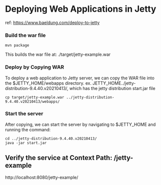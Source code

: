 # Deploying Web Applications in Jetty

ref: https://www.baeldung.com/deploy-to-jetty

### Build the war file
```
mvn package
```
This builds the war file at: ./target/jetty-example.war

### Deploy by Copying WAR
To deploy a web application to Jetty server, we can copy the WAR file into the $JETTY_HOME/webapps directory.
ex. JETTY_HOME../jetty-distribution-9.4.40.v20210413/, which has the jetty distribution start.jar file
```
cp target/jetty-example.war ../jetty-distribution-9.4.40.v20210413/webapps/
```

### Start the server
After copying, we can start the server by navigating to $JETTY_HOME and running the command:
```
cd ../jetty-distribution-9.4.40.v20210413/
java -jar start.jar
```

## Verify the service at Context Path: /jetty-example
http://localhost:8080/jetty-example/
